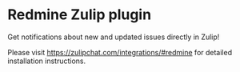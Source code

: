 Redmine Zulip plugin
====================

Get notifications about new and updated issues directly in Zulip!

Please visit https://zulipchat.com/integrations/#redmine for detailed installation instructions.

